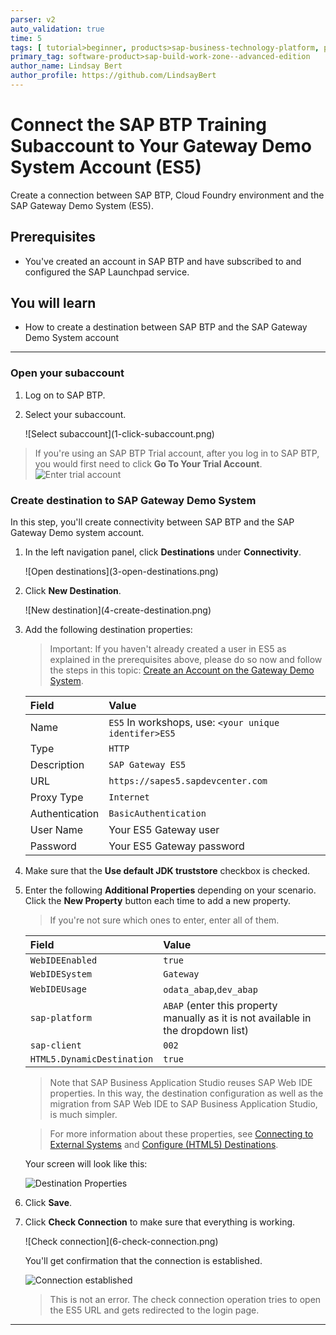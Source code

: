 ```yaml
---
parser: v2
auto_validation: true
time: 5
tags: [ tutorial>beginner, products>sap-business-technology-platform, products>sap-build-work-zone--advanced-edition]
primary_tag: software-product>sap-build-work-zone--advanced-edition
author_name: Lindsay Bert
author_profile: https://github.com/LindsayBert
---
```


# Connect the SAP BTP Training Subaccount to Your Gateway Demo System Account (ES5)
<!-- description --> Create a connection between SAP BTP, Cloud Foundry environment and the SAP Gateway Demo System (ES5).

## Prerequisites
- You've created an account in SAP BTP and have subscribed to and configured the SAP Launchpad service.



## You will learn
  - How to create a destination between SAP BTP and the SAP Gateway Demo System account  


---


### Open your subaccount


1. Log on to SAP BTP.

2. Select your subaccount.

    <!-- border -->![Select subaccount](1-click-subaccount.png)

> If you're using an SAP BTP Trial account, after you log in to SAP BTP, you would first need to click **Go To Your Trial Account**.  <!-- border -->![Enter trial account](1-enter-trial-account.png)







### Create destination to SAP Gateway Demo System


In this step, you'll create connectivity between SAP BTP and the SAP Gateway Demo system account.

1.  In the left navigation panel, click **Destinations** under **Connectivity**.

    <!-- border -->![Open destinations](3-open-destinations.png)  

2. Click **New Destination**.

    <!-- border -->![New destination](4-create-destination.png)



3.  Add the following destination properties:

    >Important: If you haven't already created a user in ES5 as explained in the prerequisites above, please do so now and follow the steps in this topic:  [Create an Account on the Gateway Demo System](gateway-demo-signup).

    |  Field     | Value
    |  :------------- | :-------------
    |  Name           | `ES5` In workshops, use: `<your unique identifer>ES5`
    |  Type          | `HTTP`
    |  Description    | `SAP Gateway ES5`
    |  URL           | `https://sapes5.sapdevcenter.com`
    |  Proxy Type          | `Internet`
    |  Authentication    | `BasicAuthentication`
    |  User Name          | Your ES5 Gateway user
    |  Password    | Your ES5 Gateway password

4. Make sure that the **Use default JDK truststore** checkbox is checked.

5. Enter the following **Additional Properties** depending on your scenario. Click the **New Property** button each time to add a new property.

    >If you're not sure which ones to enter, enter all of them.

    |  Field     | Value
    |  :------------- | :-------------
    | `WebIDEEnabled`          | `true`
    | `WebIDESystem`    | `Gateway`
    | `WebIDEUsage`           | `odata_abap`,`dev_abap`     
    | `sap-platform`          | `ABAP` (enter this property manually as it is not available in the dropdown list)
    | `sap-client`          | `002`
    | `HTML5.DynamicDestination`          | `true`

    >Note that SAP Business Application Studio reuses SAP Web IDE properties. In this way, the destination configuration as well as the migration from SAP Web IDE to SAP Business Application Studio, is much simpler.

    >For more information about these properties, see [Connecting to External Systems](https://help.sap.com/viewer/9d1db9835307451daa8c930fbd9ab264/Cloud/en-US/7e49887e6fd34182bebeca5a6841a0cc.html) and [Configure (HTML5) Destinations](https://help.sap.com/viewer/ad4b9f0b14b0458cad9bd27bf435637d/Cloud/en-US/fab4035652cb4fc48503c65dc841d335.html).

    Your screen will look like this:

    ![Destination Properties](5-destination-properties.png)

6. Click **Save**.


7. Click **Check Connection** to make sure that everything is working.

    <!-- border -->![Check connection](6-check-connection.png)

    You'll get confirmation that the connection is established.

    ![Connection established](7-connection-established.png)

    >This is not an error. The check connection operation tries to open the ES5 URL and gets redirected to the login page.



---
